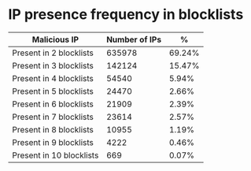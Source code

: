 # IP presence frequency in blocklists
| Malicious IP | Number of IPs | % |
|----|----|----|
| Present in 2 blocklists | 635978 | 69.24% |
| Present in 3 blocklists | 142124 | 15.47% |
| Present in 4 blocklists | 54540 | 5.94% |
| Present in 5 blocklists | 24470 | 2.66% |
| Present in 6 blocklists | 21909 | 2.39% |
| Present in 7 blocklists | 23614 | 2.57% |
| Present in 8 blocklists | 10955 | 1.19% |
| Present in 9 blocklists | 4222 | 0.46% |
| Present in 10 blocklists | 669 | 0.07% |
